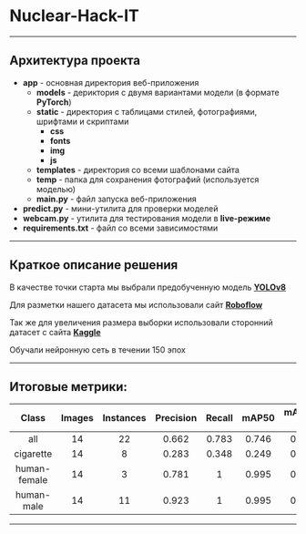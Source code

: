 # Nuclear-Hack-IT
***
## Архитектура проекта
* **app** - основная директория веб-приложения
  * **models** - дериктория с двумя вариантами модели (в формате **PyTorch**)
  * **static** - директория с таблицами стилей, фотографиями, шрифтами и скриптами
    * **css**
    * **fonts**
    * **img**
    * **js**
  * **templates** - директория со всеми шаблонами сайта
  * **temp** - папка для сохранения фотографий (используется моделью)
  * **main.py** - файл запуска веб-приложения
* **predict.py** - мини-утилита для проверки моделей
* **webcam.py** - утилита для тестирования модели в **live-режиме**
* **requirements.txt** - файл со всеми зависимостями

***

## Краткое описание решения
В качестве точки старта мы выбрали предобученную модель [**YOLOv8**](https://docs.ultralytics.com/)

Для разметки нашего датасета мы использовали сайт [**Roboflow**](https://universe.roboflow.com/)

Так же для увеличения размера выборки использовали сторонний датасет с сайта [**Kaggle**](https://www.kaggle.com/datasets/vitaminc/cigarette-smoker-detection)

Обучали нейронную сеть в течении 150 эпох
***
## Итоговые метрики:

|    Class     | Images | Instances | Precision | Recall | mAP50 | mAP50-95 |
|:------------:|:------:|:---------:|:---------:|:------:|:-----:|:--------:|
|     all      |   14   |    22     |   0.662   | 0.783  | 0.746 |  0.571   |
|  cigarette   |   14   |     8     |   0.283   | 0.348  | 0.249 |  0.093   |
| human-female |   14   |     3     |   0.781   |   1    | 0.995 |  0.773   |
|  human-male  |   14   |    11     |   0.923   |   1    | 0.995 |  0.847   |
***